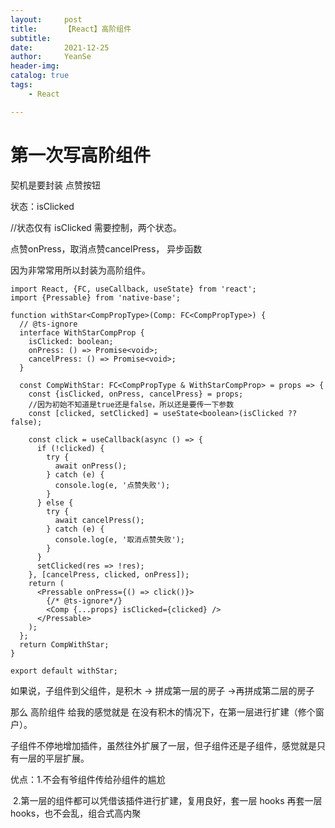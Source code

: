 ```yaml
---
layout:     post
title:      【React】高阶组件
subtitle:   
date:       2021-12-25
author:     YeanSe
header-img: 
catalog: true
tags:
    - React

---
```


# 第一次写高阶组件

契机是要封装 点赞按钮

状态：isClicked

//状态仅有 isClicked 需要控制，两个状态。

点赞onPress，取消点赞cancelPress， 异步函数

因为非常常用所以封装为高阶组件。

```react
import React, {FC, useCallback, useState} from 'react';
import {Pressable} from 'native-base';

function withStar<CompPropType>(Comp: FC<CompPropType>) {
  // @ts-ignore
  interface WithStarCompProp {
    isClicked: boolean;
    onPress: () => Promise<void>;
    cancelPress: () => Promise<void>;
  }

  const CompWithStar: FC<CompPropType & WithStarCompProp> = props => {
    const {isClicked, onPress, cancelPress} = props;
    //因为初始不知道是true还是false，所以还是要传一下参数
    const [clicked, setClicked] = useState<boolean>(isClicked ?? false);

    const click = useCallback(async () => {
      if (!clicked) {
        try {
          await onPress();
        } catch (e) {
          console.log(e, '点赞失败');
        }
      } else {
        try {
          await cancelPress();
        } catch (e) {
          console.log(e, '取消点赞失败');
        }
      }
      setClicked(res => !res);
    }, [cancelPress, clicked, onPress]);
    return (
      <Pressable onPress={() => click()}>
        {/* @ts-ignore*/}
        <Comp {...props} isClicked={clicked} />
      </Pressable>
    );
  };
  return CompWithStar;
}

export default withStar;
```

如果说，子组件到父组件，是积木 -> 拼成第一层的房子 ->再拼成第二层的房子

那么 高阶组件 给我的感觉就是 在没有积木的情况下，在第一层进行扩建（修个窗户）。

​		子组件不停地增加插件，虽然往外扩展了一层，但子组件还是子组件，感觉就是只有一层的平层扩展。

优点：1.不会有爷组件传给孙组件的尴尬

​			2.第一层的组件都可以凭借该插件进行扩建，复用良好，套一层 hooks 再套一层hooks，也不会乱，组合式高内聚

​			